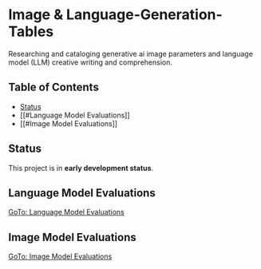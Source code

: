 # Image & Language-Generation-Tables
Researching and cataloging generative ai image parameters and language model (LLM) creative writing and comprehension.
## Table of Contents
- [Status](#status)
- [[#Language Model Evaluations]]
- [[#Image Model Evaluations]]
## Status
This project is in **early development status**.
## Language Model Evaluations
[GoTo: Language Model Evaluations](https://github.com/Baratan-creates/-image-generation-tables/blob/3ebbbeef96040f1f1d4a6e08ae252010ddd95aea/Language%20Models/readme.md)
## Image Model Evaluations
[GoTo: Image Model Evaluations](https://github.com/Baratan-creates/-image-generation-tables/blob/3ebbbeef96040f1f1d4a6e08ae252010ddd95aea/Language%20Models/readme.md)